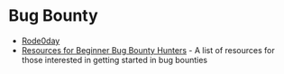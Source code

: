 # Bug Bounty

- [Rode0day](https://rode0day.mit.edu/)
- [Resources for Beginner Bug Bounty Hunters](https://github.com/nahamsec/Resources-for-Beginner-Bug-Bounty-Hunters) - A list of resources for those interested in getting started in bug bounties 
